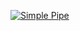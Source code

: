 [![Simple Pipe](https://github.com/gwstudent/greetings-add/actions/workflows/pipeline.yml/badge.svg)](https://github.com/gwstudent/greetings-add/actions/workflows/pipeline.yml)
